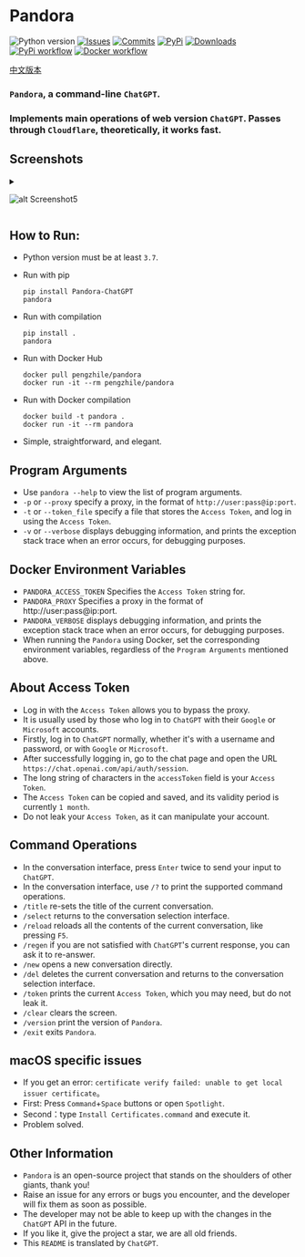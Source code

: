 # Pandora

![Python version](https://img.shields.io/badge/python-%3E%3D3.7-green)
[![Issues](https://img.shields.io/github/issues-raw/pengzhile/pandora)](https://github.com/pengzhile/pandora/issues)
[![Commits](https://img.shields.io/github/last-commit/pengzhile/pandora/master)](https://github.com/pengzhile/pandora/commits/master)
[![PyPi](https://img.shields.io/pypi/v/pandora-chatgpt.svg)](https://pypi.python.org/pypi/pandora-chatgpt)
[![Downloads](https://static.pepy.tech/badge/pandora-chatgpt)](https://pypi.python.org/pypi/pandora-chatgpt)
[![PyPi workflow](https://github.com/pengzhile/pandora/actions/workflows/python-publish.yml/badge.svg)](https://github.com/pengzhile/pandora/actions/workflows/python-publish.yml)
[![Docker workflow](https://github.com/pengzhile/pandora/actions/workflows/docker-publish.yml/badge.svg)](https://github.com/pengzhile/pandora/actions/workflows/docker-publish.yml)

[中文版本](../README.md)

### `Pandora`, a command-line `ChatGPT`.
### Implements main operations of web version `ChatGPT`. Passes through `Cloudflare`, theoretically, it works fast.

## Screenshots

  <details>

  <summary>

  ![alt Screenshot5](https://github.com/pengzhile/pandora/raw/master/doc/images/s05.png)

  </summary>

  ![alt Screenshot1](https://github.com/pengzhile/pandora/raw/master/doc/images/s01.png)
  ![alt Screenshot2](https://github.com/pengzhile/pandora/raw/master/doc/images/s02.png)
  ![alt Screenshot3](https://github.com/pengzhile/pandora/raw/master/doc/images/s03.png)
  ![alt Screenshot4](https://github.com/pengzhile/pandora/raw/master/doc/images/s04.png)
  ![alt Screenshot6](https://github.com/pengzhile/pandora/raw/master/doc/images/s06.png)

  </details>

## How to Run:

* Python version must be at least `3.7`.

* Run with pip

  ```shell
  pip install Pandora-ChatGPT
  pandora
  ```

* Run with compilation

  ```shell
  pip install .
  pandora
  ```

* Run with Docker Hub

  ```shell
  docker pull pengzhile/pandora
  docker run -it --rm pengzhile/pandora
  ```
  
* Run with Docker compilation

  ```shell
  docker build -t pandora .
  docker run -it --rm pandora
  ```

* Simple, straightforward, and elegant.

## Program Arguments

* Use `pandora --help` to view the list of program arguments.
* `-p` or `--proxy` specify a proxy, in the format of `http://user:pass@ip:port`.
* `-t` or `--token_file` specify a file that stores the `Access Token`, and log in using the `Access Token`.
* `-v` or `--verbose` displays debugging information, and prints the exception stack trace when an error occurs, for debugging purposes.

## Docker Environment Variables
* `PANDORA_ACCESS_TOKEN` Specifies the `Access Token` string for.
* `PANDORA_PROXY` Specifies a proxy in the format of http://user:pass@ip:port.
* `PANDORA_VERBOSE` displays debugging information, and prints the exception stack trace when an error occurs, for debugging purposes.
* When running the `Pandora` using Docker, set the corresponding environment variables, regardless of the `Program Arguments` mentioned above.

## About Access Token
* Log in with the `Access Token` allows you to bypass the proxy.
* It is usually used by those who log in to `ChatGPT` with their `Google` or `Microsoft` accounts.
* Firstly, log in to `ChatGPT` normally, whether it's with a username and password, or with `Google` or `Microsoft`.
* After successfully logging in, go to the chat page and open the URL `https://chat.openai.com/api/auth/session`.
* The long string of characters in the `accessToken` field is your `Access Token`.
* The `Access Token` can be copied and saved, and its validity period is currently `1 month`.
* Do not leak your `Access Token`, as it can manipulate your account.

## Command Operations

* In the conversation interface, press `Enter` twice to send your input to `ChatGPT`.
* In the conversation interface, use `/?` to print the supported command operations.
* `/title` re-sets the title of the current conversation.
* `/select` returns to the conversation selection interface.
* `/reload` reloads all the contents of the current conversation, like pressing `F5`.
* `/regen` if you are not satisfied with `ChatGPT`'s current response, you can ask it to re-answer.
* `/new` opens a new conversation directly.
* `/del` deletes the current conversation and returns to the conversation selection interface.
* `/token` prints the current `Access Token`, which you may need, but do not leak it.
* `/clear` clears the screen.
* `/version` print the version of `Pandora`.
* `/exit` exits `Pandora`.

## macOS specific issues

* If you get an error: `certificate verify failed: unable to get local issuer certificate`。
* First: Press `Command`+`Space` buttons or open `Spotlight`.
* Second：type `Install Certificates.command` and execute it.
* Problem solved.

## Other Information

* `Pandora` is an open-source project that stands on the shoulders of other giants, thank you!
* Raise an issue for any errors or bugs you encounter, and the developer will fix them as soon as possible.
* The developer may not be able to keep up with the changes in the `ChatGPT` API in the future.
* If you like it, give the project a star, we are all old friends.
* This `README` is translated by `ChatGPT`.